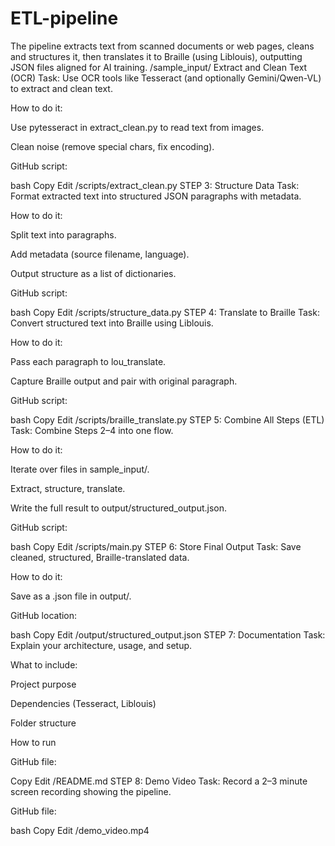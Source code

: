 # ETL-pipeline
The pipeline extracts text from scanned documents or web pages, cleans and structures it, then translates it to Braille (using Liblouis), outputting JSON files aligned for AI training.
/sample_input/
Extract and Clean Text (OCR)
Task: Use OCR tools like Tesseract (and optionally Gemini/Qwen-VL) to extract and clean text.

How to do it:

Use pytesseract in extract_clean.py to read text from images.

Clean noise (remove special chars, fix encoding).

GitHub script:

bash
Copy
Edit
/scripts/extract_clean.py
STEP 3: Structure Data
Task: Format extracted text into structured JSON paragraphs with metadata.

How to do it:

Split text into paragraphs.

Add metadata (source filename, language).

Output structure as a list of dictionaries.

GitHub script:

bash
Copy
Edit
/scripts/structure_data.py
STEP 4: Translate to Braille
Task: Convert structured text into Braille using Liblouis.

How to do it:

Pass each paragraph to lou_translate.

Capture Braille output and pair with original paragraph.

GitHub script:

bash
Copy
Edit
/scripts/braille_translate.py
STEP 5: Combine All Steps (ETL)
Task: Combine Steps 2–4 into one flow.

How to do it:

Iterate over files in sample_input/.

Extract, structure, translate.

Write the full result to output/structured_output.json.

GitHub script:

bash
Copy
Edit
/scripts/main.py
STEP 6: Store Final Output
Task: Save cleaned, structured, Braille-translated data.

How to do it:

Save as a .json file in output/.

GitHub location:

bash
Copy
Edit
/output/structured_output.json
STEP 7: Documentation
Task: Explain your architecture, usage, and setup.

What to include:

Project purpose

Dependencies (Tesseract, Liblouis)

Folder structure

How to run

GitHub file:

Copy
Edit
/README.md
STEP 8: Demo Video
Task: Record a 2–3 minute screen recording showing the pipeline.

GitHub file:

bash
Copy
Edit
/demo_video.mp4
